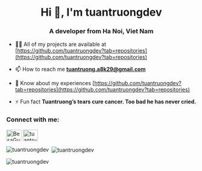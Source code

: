 <h1 align="center">Hi 👋, I'm tuantruongdev</h1>
<h3 align="center">A developer from Ha Noi, Viet Nam</h3>

- 👨‍💻 All of my projects are available at [https://github.com/tuantruongdev?tab=repositories](https://github.com/tuantruongdev?tab=repositories)

- 📫 How to reach me **tuantruong.a8k29@gmail.com**

- 📄 Know about my experiences [https://github.com/tuantruongdev?tab=repositories](https://github.com/tuantruongdev?tab=repositories)

- ⚡ Fun fact **Tuantruong’s tears cure cancer. Too bad he has never cried.**

<h3 align="left">Connect with me:</h3>
<p align="left">
<a href="https://twitter.com/BesaGunTeam" target="blank"><img align="center" src="https://raw.githubusercontent.com/rahuldkjain/github-profile-readme-generator/master/src/images/icons/Social/twitter.svg" alt="BesaGunTeam" height="30" width="40" /></a>
<a href="https://www.leetcode.com/tuantruongdev" target="blank"><img align="center" src="https://raw.githubusercontent.com/rahuldkjain/github-profile-readme-generator/master/src/images/icons/Social/leet-code.svg" alt="tuantruongdev" height="30" width="40" /></a>
</p>


<p><img align="left" src="https://github-readme-stats.vercel.app/api/top-langs?username=tuantruongdev&show_icons=true&locale=en&layout=compact" alt="tuantruongdev" /></p>

<p>&nbsp;<img align="center" src="https://github-readme-stats.vercel.app/api?username=tuantruongdev&show_icons=true&locale=en" alt="tuantruongdev" /></p>

<p><img align="center" src="https://github-readme-streak-stats.herokuapp.com/?user=tuantruongdev&" alt="tuantruongdev" /></p>
